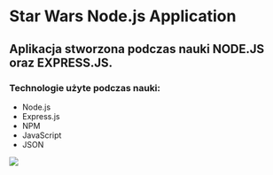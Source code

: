 # Star Wars Node.js Application

## Aplikacja stworzona podczas nauki  NODE.JS oraz EXPRESS.JS.

### Technologie użyte podczas nauki:

- Node.js
- Express.js
- NPM
- JavaScript
- JSON

![](https://vignette.wikia.nocookie.net/starwars/images/c/cc/Star-wars-logo-new-tall.jpg/revision/latest?cb=20190313021755)
